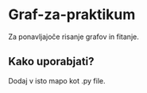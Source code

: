 # Graf-za-praktikum
Za ponavljajoče risanje grafov in fitanje.

## Kako uporabjati?
Dodaj v isto mapo kot .py file.
